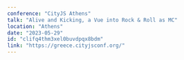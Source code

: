 ```yaml
---
conference: "CityJS Athens"
talk: "Alive and Kicking, a Vue into Rock & Roll as MC"
location: "Athens"
date: "2023-05-29"
id: "clifq4thm3xel0buvdpqx8bdm"
link: "https://greece.cityjsconf.org/"
---
```


